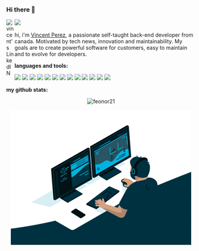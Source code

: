 ### Hi there 👋

<a href="https://www.linkedin.com/in/vincentperezca//">
  <img align="left" alt="vincent's LinkedIN" width="22px" src="https://raw.githubusercontent.com/peterthehan/peterthehan/master/assets/linkedin.svg" />
</a>

![](https://visitor-badge.glitch.me/badge?page_id=feonor21.feonor21)

hi, i'm [Vincent Perez](http://vincentperez.ca/), a passionate self-taught back-end developer from canada.
Motivated by tech news, innovation and maintainability. My goals are to create powerful software for customers, easy to maintain and to evolve for developers.

**languages and tools:**

![](https://img.shields.io/badge/OS-Linux-informational?style=flat&logo=linux&logoColor=white&color=6aa6f8)
![](https://img.shields.io/badge/Editor-VS_Code-informational?style=flat&logo=visual-studio-code&logoColor=white&color=6aa6f8)
![](https://img.shields.io/badge/Editor-VisualStudio-informational?style=flat&logo=visual-studio&logoColor=white&color=6aa6f8)
![](https://img.shields.io/badge/Code-Python-informational?style=flat&logo=python&logoColor=white&color=6aa6f8)
![](https://img.shields.io/badge/Code-CSharp-informational?style=flat&logo=csharp&logoColor=white&color=6aa6f8)
![](https://img.shields.io/badge/Code-JavaScript-informational?style=flat&logo=javascript&logoColor=white&color=6aa6f8)
![](https://img.shields.io/badge/Code-React-informational?style=flat&logo=react&logoColor=white&color=6aa6f8)
![](https://img.shields.io/badge/Shell-Bash-informational?style=flat&logo=gnu-bash&logoColor=white&color=6aa6f8)
![](https://img.shields.io/badge/DB-PostgreSQL-informational?style=flat&logo=postgresql&logoColor=white&color=6aa6f8)
![](https://img.shields.io/badge/DB-MySQL-informational?style=flat&logo=mysql&logoColor=white&color=6aa6f8)
![](https://img.shields.io/badge/DB-TSQL-informational?style=flat&logo=microsoft-sql-server&logoColor=white&color=6aa6f8)
![](https://img.shields.io/badge/Tools-Docker-informational?style=flat&logo=docker&logoColor=white&color=6aa6f8)
![](https://img.shields.io/badge/Tools-DockerSwarm-informational?style=flat&logo=kubernetes&logoColor=white&color=6aa6f8)

**my github stats:**

<p align="center"> <img src="https://github-readme-stats.vercel.app/api?username=feonor21&show_icons=true&theme=gotham" alt="feonor21" /></p>

<p align="center"> <img src="https://github.com/feonor21/feonor21/blob/main/dev.gif?raw=true" width="480" height="360" /></p>
